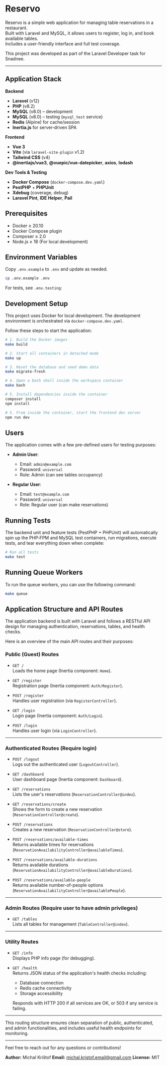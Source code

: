 # Reservo

Reservo is a simple web application for managing table reservations in a restaurant.  
Built with Laravel and MySQL, it allows users to register, log in, and book available tables.  
Includes a user-friendly interface and full test coverage.

This project was developed as part of the Laravel Developer task for Snadnee.

---

## Application Stack

**Backend**

- **Laravel** (v12)
- **PHP** (v8.2)
- **MySQL** (v8.0) – development
- **MySQL** (v8.0) – testing (`mysql_test` service)
- **Redis** (Alpine) for cache/session
- **Inertia.js** for server‑driven SPA

**Frontend**

- **Vue 3**
- **Vite** (via `laravel-vite-plugin` v1.2)
- **Tailwind CSS** (v4)
- **@inertiajs/vue3**, **@vuepic/vue-datepicker**, **axios**, **lodash**

**Dev Tools & Testing**

- **Docker Compose** (`docker-compose.dev.yaml`)
- **PestPHP** + **PHPUnit**
- **Xdebug** (coverage, debug)
- **Laravel Pint**, **IDE Helper**, **Pail**

## Prerequisites

- Docker ≥ 20.10
- Docker Compose plugin
- Composer ≥ 2.0
- Node.js ≥ 18 (For local development)

## Environment Variables

Copy `.env.example` to `.env` and update as needed.

```bash
cp .env.example .env
```

For tests, see `.env.testing`:

## Development Setup

This project uses Docker for local development. The development environment is orchestrated via
`docker-compose.dev.yaml`.

Follow these steps to start the application:

```bash
# 1. Build the Docker images
make build

# 2. Start all containers in detached mode
make up

# 3. Reset the database and seed demo data
make migrate-fresh

# 4. Open a bash shell inside the workspace container
make bash

# 5. Install dependencies inside the container
composer install
npm install

# 5. From inside the container, start the frontend dev server
npm run dev
```

## Users

The application comes with a few pre-defined users for testing purposes:

- **Admin User**:
    - Email: `admin@example.com`
    - Password: `universal`
    - Role: Admin (can see tables occupancy)

- **Regular User**:
    - Email: `test@example.com`
    - Password: `universal`
    - Role: Regular user (can make reservations)

## Running Tests

The backend unit and feature tests (PestPHP + PHPUnit) will automatically spin up the PHP‑FPM and MySQL test containers,
run migrations, execute tests, and tear everything down when complete:

```bash
# Run all tests
make test
```

## Running Queue Workers

To run the queue workers, you can use the following command:

```bash
make queue
```

## Application Structure and API Routes

The application backend is built with Laravel and follows a RESTful API design for managing authentication,
reservations, tables, and health checks.

Here is an overview of the main API routes and their purposes:

### Public (Guest) Routes

- `GET /`  
  Loads the home page (Inertia component: `Home`).

- `GET /register`  
  Registration page (Inertia component: `Auth/Register`).

- `POST /register`  
  Handles user registration (via `RegisterController`).

- `GET /login`  
  Login page (Inertia component: `Auth/Login`).

- `POST /login`  
  Handles user login (via `LoginController`).

---

### Authenticated Routes (Require login)

- `POST /logout`  
  Logs out the authenticated user (`LogoutController`).

- `GET /dashboard`  
  User dashboard page (Inertia component: `Dashboard`).

- `GET /reservations`  
  Lists the user's reservations (`ReservationController@index`).

- `GET /reservations/create`  
  Shows the form to create a new reservation (`ReservationController@create`).

- `POST /reservations`  
  Creates a new reservation (`ReservationController@store`).

- `POST /reservations/available-times`  
  Returns available times for reservations (`ReservationAvailabilityController@availableTimes`).

- `POST /reservations/available-durations`  
  Returns available durations (`ReservationAvailabilityController@availableDurations`).

- `POST /reservations/available-people`  
  Returns available number-of-people options (`ReservationAvailabilityController@availablePeople`).

---

### Admin Routes (Require user to have admin privileges)

- `GET /tables`  
  Lists all tables for management (`TableController@index`).

---

### Utility Routes

- `GET /info`  
  Displays PHP info page (for debugging).

- `GET /health`  
  Returns JSON status of the application's health checks including:
    - Database connection
    - Redis cache connectivity
    - Storage accessibility

  Responds with HTTP 200 if all services are OK, or 503 if any service is failing.

---

This routing structure ensures clean separation of public, authenticated, and admin functionalities, and includes useful
health endpoints for monitoring.

---
Feel free to reach out for any questions or contributions!

**Author:**  Michal Krištof
**Email:** michal.kristof.email@gmail.com
**License:** MIT

